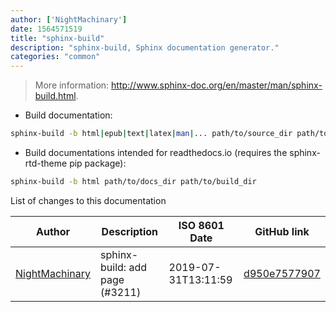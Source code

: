 ```yaml
---
author: ['NightMachinary']
date: 1564571519
title: "sphinx-build"
description: "sphinx-build, Sphinx documentation generator."
categories: "common"
---
```

> More information: <http://www.sphinx-doc.org/en/master/man/sphinx-build.html>.

- Build documentation:

```bash
sphinx-build -b html|epub|text|latex|man|... path/to/source_dir path/to/build_dir
```

- Build documentations intended for readthedocs.io (requires the sphinx-rtd-theme pip package):

```bash
sphinx-build -b html path/to/docs_dir path/to/build_dir
```
List of changes to this documentation


Author | Description | ISO 8601 Date | GitHub link
------|-----|-----|-----
[NightMachinary](mailto:36224762+NightMachinary@users.noreply.github.com) | sphinx-build: add page (#3211) | 2019-07-31T13:11:59 | [d950e7577907](https://github.com/tldr-pages/tldr/commit/d950e757790700478e6f001fb27114d60737f4e9)

